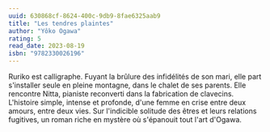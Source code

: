 ```yaml
---
uuid: 630868cf-8624-400c-9db9-8fae6325aab9
title: "Les tendres plaintes"
author: "Yôko Ogawa"
rating: 5
read_date: 2023-08-19
isbn: "9782330026196"
---
```


Ruriko est calligraphe. Fuyant la brûlure des infidélités de son mari, elle part s'installer seule en pleine montagne, dans le chalet de ses parents. Elle rencontre Nitta, pianiste reconverti dans la fabrication de clavecins. L'histoire simple, intense et profonde, d'une femme en crise entre deux amours, entre deux vies. Sur l'indicible solitude des êtres et leurs relations fugitives, un roman riche en mystère où s'épanouit tout l'art d'Ogawa.
